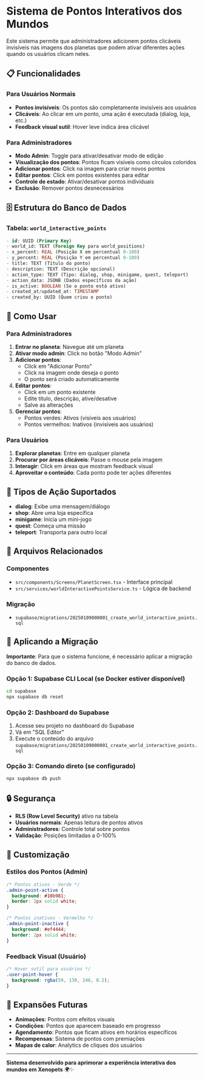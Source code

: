 # Sistema de Pontos Interativos dos Mundos

Este sistema permite que administradores adicionem pontos clicáveis invisíveis nas imagens dos planetas que podem ativar diferentes ações quando os usuários clicam neles.

## 📋 Funcionalidades

### Para Usuários Normais

- **Pontos invisíveis**: Os pontos são completamente invisíveis aos usuários
- **Clicáveis**: Ao clicar em um ponto, uma ação é executada (dialog, loja, etc.)
- **Feedback visual sutil**: Hover leve indica área clicável

### Para Administradores

- **Modo Admin**: Toggle para ativar/desativar modo de edição
- **Visualização dos pontos**: Pontos ficam visíveis como círculos coloridos
- **Adicionar pontos**: Click na imagem para criar novos pontos
- **Editar pontos**: Click em pontos existentes para editar
- **Controle de estado**: Ativar/desativar pontos individuais
- **Exclusão**: Remover pontos desnecessários

## 🗄️ Estrutura do Banco de Dados

### Tabela: `world_interactive_points`

```sql
- id: UUID (Primary Key)
- world_id: TEXT (Foreign Key para world_positions)
- x_percent: REAL (Posição X em percentual 0-100)
- y_percent: REAL (Posição Y em percentual 0-100)
- title: TEXT (Título do ponto)
- description: TEXT (Descrição opcional)
- action_type: TEXT (Tipo: dialog, shop, minigame, quest, teleport)
- action_data: JSONB (Dados específicos da ação)
- is_active: BOOLEAN (Se o ponto está ativo)
- created_at/updated_at: TIMESTAMP
- created_by: UUID (Quem criou o ponto)
```

## 🔧 Como Usar

### Para Administradores

1. **Entrar no planeta**: Navegue até um planeta
2. **Ativar modo admin**: Click no botão "Modo Admin"
3. **Adicionar pontos**:
   - Click em "Adicionar Ponto"
   - Click na imagem onde deseja o ponto
   - O ponto será criado automaticamente
4. **Editar pontos**:
   - Click em um ponto existente
   - Edite título, descrição, ative/desative
   - Salve as alterações
5. **Gerenciar pontos**:
   - Pontos verdes: Ativos (visíveis aos usuários)
   - Pontos vermelhos: Inativos (invisíveis aos usuários)

### Para Usuários

1. **Explorar planetas**: Entre em qualquer planeta
2. **Procurar por áreas clicáveis**: Passe o mouse pela imagem
3. **Interagir**: Click em áreas que mostram feedback visual
4. **Aproveitar o conteúdo**: Cada ponto pode ter ações diferentes

## 🎯 Tipos de Ação Suportados

- **dialog**: Exibe uma mensagem/diálogo
- **shop**: Abre uma loja específica
- **minigame**: Inicia um mini-jogo
- **quest**: Começa uma missão
- **teleport**: Transporta para outro local

## 📁 Arquivos Relacionados

### Componentes

- `src/components/Screens/PlanetScreen.tsx` - Interface principal
- `src/services/worldInteractivePointsService.ts` - Lógica de backend

### Migração

- `supabase/migrations/20250109000001_create_world_interactive_points.sql`

## 🚀 Aplicando a Migração

**Importante**: Para que o sistema funcione, é necessário aplicar a migração do banco de dados.

### Opção 1: Supabase CLI Local (se Docker estiver disponível)

```bash
cd supabase
npx supabase db reset
```

### Opção 2: Dashboard do Supabase

1. Acesse seu projeto no dashboard do Supabase
2. Vá em "SQL Editor"
3. Execute o conteúdo do arquivo `supabase/migrations/20250109000001_create_world_interactive_points.sql`

### Opção 3: Comando direto (se configurado)

```bash
npx supabase db push
```

## 🔒 Segurança

- **RLS (Row Level Security)** ativo na tabela
- **Usuários normais**: Apenas leitura de pontos ativos
- **Administradores**: Controle total sobre pontos
- **Validação**: Posições limitadas a 0-100%

## 🎨 Customização

### Estilos dos Pontos (Admin)

```css
/* Pontos ativos - Verde */
.admin-point-active {
  background: #10b981;
  border: 2px solid white;
}

/* Pontos inativos - Vermelho */
.admin-point-inactive {
  background: #ef4444;
  border: 2px solid white;
}
```

### Feedback Visual (Usuário)

```css
/* Hover sutil para usuários */
.user-point-hover {
  background: rgba(59, 130, 246, 0.2);
}
```

## 🔮 Expansões Futuras

- **Animações**: Pontos com efeitos visuais
- **Condições**: Pontos que aparecem baseado em progresso
- **Agendamento**: Pontos que ficam ativos em horários específicos
- **Recompensas**: Sistema de pontos com premiações
- **Mapas de calor**: Analytics de cliques dos usuários

---

**Sistema desenvolvido para aprimorar a experiência interativa dos mundos em Xenopets** 🌍✨
